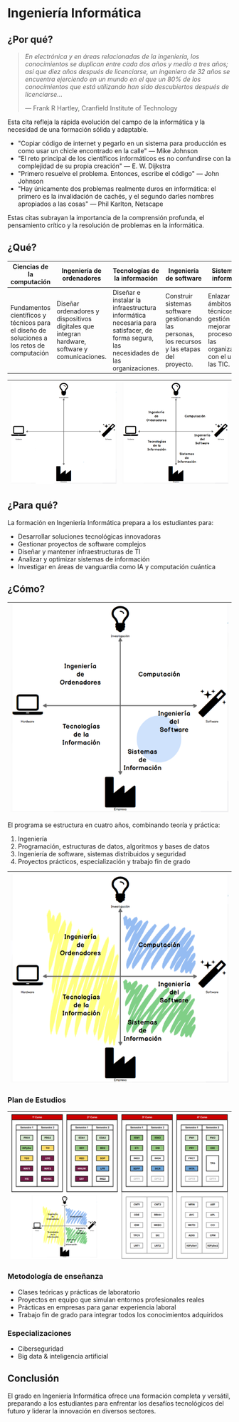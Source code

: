 # Ingeniería Informática

## ¿Por qué?

> *En electrónica y en áreas relacionadas de la ingeniería, los conocimientos se duplican entre cada dos años y medio a tres años; así que diez años después de licenciarse, un ingeniero de 32 años se encuentra ejerciendo en un mundo en el que un 80% de los conocimientos que está utilizando han sido descubiertos después de licenciarse…*
> 
> — Frank R Hartley, Cranfield Institute of Technology

Esta cita refleja la rápida evolución del campo de la informática y la necesidad de una formación sólida y adaptable.

- "Copiar código de internet y pegarlo en un sistema para producción es como usar un chicle encontrado en la calle" — Mike Johnson
- "El reto principal de los científicos informáticos es no confundirse con la complejidad de su propia creación" — E. W. Dijkstra
- "Primero resuelve el problema. Entonces, escribe el código" — John Johnson
- "Hay únicamente dos problemas realmente duros en informática: el primero es la invalidación de cachés, y el segundo darles nombres apropiados a las cosas" — Phil Karlton, Netscape

Estas citas subrayan la importancia de la comprensión profunda, el pensamiento crítico y la resolución de problemas en la informática.

## ¿Qué?

|Ciencias de la computación|Ingeniería de ordenadores|Tecnologías de la información|Ingeniería de software|Sistemas de información|
|-|-|-|-|-|
|Fundamentos científicos y técnicos para el diseño de soluciones a los retos de computación|Diseñar ordenadores y dispositivos digitales que integran hardware, software y comunicaciones.|Diseñar e instalar la infraestructura informática necesaria para satisfacer, de forma segura, las necesidades de las organizaciones.|Construir sistemas software gestionando las personas, los recursos y las etapas del proyecto.|Enlazar los ámbitos técnicos y de gestión para mejorar los procesos de las organizaciones con el uso de las TIC.|

|![](HwSw001.png)|![](HwSw001b.png)|
|-|-|

## ¿Para qué?

La formación en Ingeniería Informática prepara a los estudiantes para:

- Desarrollar soluciones tecnológicas innovadoras
- Gestionar proyectos de software complejos
- Diseñar y mantener infraestructuras de TI
- Analizar y optimizar sistemas de información
- Investigar en áreas de vanguardia como IA y computación cuántica

## ¿Cómo?

<div align=center>

|![](HwSw002.png)|
|-|

</div>

El programa se estructura en cuatro años, combinando teoría y práctica:

1. Ingeniería
2. Programación, estructuras de datos, algoritmos y bases de datos
3. Ingeniería de software, sistemas distribuidos y seguridad
4. Proyectos prácticos, especialización y trabajo fin de grado

|![](HwSw003.png)|
|-|

### Plan de Estudios

|![](PdE.png)|
|-|

### Metodología de enseñanza

- Clases teóricas y prácticas de laboratorio
- Proyectos en equipo que simulan entornos profesionales reales
- Prácticas en empresas para ganar experiencia laboral
- Trabajo fin de grado para integrar todos los conocimientos adquiridos

### Especializaciones

- Ciberseguridad
- Big data & inteligencia artificial

## Conclusión

El grado en Ingeniería Informática ofrece una formación completa y versátil, preparando a los estudiantes para enfrentar los desafíos tecnológicos del futuro y liderar la innovación en diversos sectores.